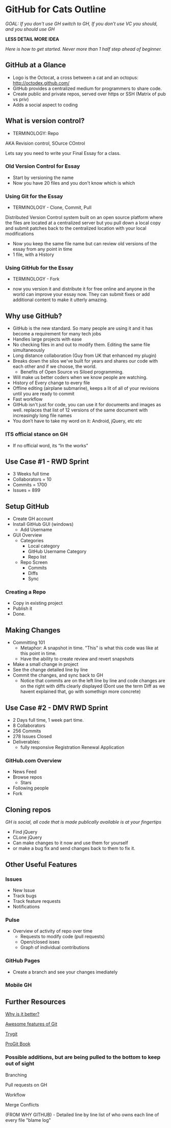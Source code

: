 # GitHub for Cats Outline

_GOAL: If you don't use GH switch to GH, If you don’t use VC you should, and you should use GH_

__LESS DETAIL MORE IDEA__

_Here is how to get started. Never more than 1 half step ahead of beginner._

## GitHub at a Glance

 - Logo is the Octocat, a cross between a cat and an octopus: http://octodex.github.com/
 - GitHub provides a centralized medium for programmers to share code.
 - Create public and private repos, served over https or SSH (Matrix of pub vs priv)
 - Adds a social aspect to coding

## What is version control?

 - TERMINOLOGY: Repo

AKA Revision control, SOurce COntrol

Lets say you need to write your Final Essay for a class.

### Old Version Control for Essay
 - Start by versioning the name
 - Now you have 20 files and you don't know which is which

### Using Git for the Essay

 - TERMINOLOGY - Clone, Commit, Pull

Distributed Version Control system built on an open source platform where the files are located at a centralized server but you pull down a local copy and submit patches back to the centralized location with your local modifications

 - Now you keep the same file name but can review old versions of the essay from any point in time
 - 1 file, with a History

### Using GitHub for the Essay

 - TERMINOLOGY - Fork

 - now you version it and distribute it for free online and anyone in the world can improve your essay now. They can submit fixes or add additional content to make it utterly amazing.

## Why use GitHub?

 - GitHub is the new standard. So many people are using it and it has become a requirement for many tech jobs
 - Handles large projects with ease
 - No checking files in and out to modify them. Editing the same file simultaneously
 - Long distance collaboration (Guy from UK that enhanced my plugin)
 - Breaks down the silos we've built for years and shares our code with each other and if we choose, the world.
    - Benefits of Open Source vs Siloed programming.
 - Will make us better coders when we know people are watching.
 - History of Every change to every file
 - Offline editing (airplane submarine), keeps a lit of all of your revisions until you are ready to commit
 - Fast workflow
 - GitHub isn't just for code, you can use it for documents and images as well. replaces that list of 12 versions of the same document with increasingly long file names
 - You don’t have to take my word on it: Android, jQuery, etc etc

### ITS official stance on GH

 - If no official word, its “In the works”

## Use Case #1 - RWD Sprint

 - 3 Weeks full time
 - Collaborators = 10
 - Commits = 1700
 - Issues = 899

## Setup GitHub

 - Create GH account
 - Install GitHub GUI (windows)
    - Add Username
 - GUI Overview
    - Categories
      - Local category
      - GitHub Username Category
      - Repo list
    - Repo Screen
      - Commits
      - Diffs
      - Sync

### Creating a Repo

 - Copy in existing project
 - Publish it
 - Done.

## Making Changes

 - Committing 101
    - Metaphor: A snapshot in time. "This" is what this code was like at this point in time.
    - Have the ability to create review and revert snapshots
 - Make a small change in project
 - See the change detailed line by line
 - Commit the changes, and sync back to GH
    - Notice that commits are on the left line by line and code changes are on the right with diffs clearly displayed (Dont use the term Diff as we havent explained that, go with somethign more concrete)

## Use Case #2 - DMV RWD Sprint

 - 2 Days full time, 1 week part time.
 - 8 Collaborators
 - 256 Commits
 - 278 Issues Closed
 - Deliverables:
    - fully responsive Registration Renewal Application

### GitHub.com Overview

 - News Feed
 - Browse repos
    - Stars
 - Following people
 - Fork

## Cloning repos

_GH is social, all code that is made publically available is at your fingertips_

 - Find jQuery
 - CLone jQuery
 - Can make changes to it now and use them for yourself
 - or make a bug fix and send changes back to them to fix it.

## Other Useful Features

### Issues

 - New Issue
 - Track bugs
 - Track feature requests
 - Notifications

### Pulse

 - Overview of activity of repo over time
     - Requests to modify code (pull requests)
     - Open/closed isses
     - Graph of individual contributions

### GitHub Pages

 - Create a branch and see your changes imediately

### Mobile GH

## Further Resources

[Why is it better?](http://thkoch2001.github.io/whygitisbetter)

[Awesome features of Git](http://git-scm.com/about)

[Trygit](http://try.github.io)

[ProGit Book](http://git-scm.com/book)


### Possible additions, but are being pulled to the bottom to keep out of sight

Branching

Pull requests on GH

Workflow

Merge Conflicts

(FROM WHY GITHUB) - Detailed line by line list of who owns each line of every file "blame log"
